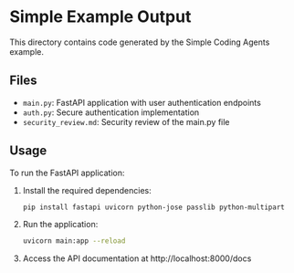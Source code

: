 # Simple Example Output

This directory contains code generated by the Simple Coding Agents example.

## Files

- `main.py`: FastAPI application with user authentication endpoints
- `auth.py`: Secure authentication implementation
- `security_review.md`: Security review of the main.py file

## Usage

To run the FastAPI application:

1. Install the required dependencies:
   ```bash
   pip install fastapi uvicorn python-jose passlib python-multipart
   ```

2. Run the application:
   ```bash
   uvicorn main:app --reload
   ```

3. Access the API documentation at http://localhost:8000/docs
